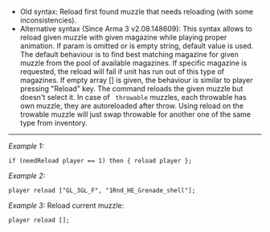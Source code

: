 * Old syntax: Reload first found muzzle that needs reloading (with some inconsistencies). 
* Alternative syntax (Since Arma 3 v2.08.148609): This syntax allows to reload given muzzle with given magazine while playing proper animation. If param is omitted or is empty string, default value is used. The default behaviour is to find best matching magazine for given muzzle from the pool of available magazines. If specific magazine is requested, the reload will fail if unit has run out of this type of magazines. If empty array [] is given, the behaviour is similar to player pressing "Reload" key. The command reloads the given muzzle but doesn't select it. In case of ` throwable` muzzles, each throwable has own muzzle, they are autoreloaded after throw. Using reload on the trowable muzzle will just swap throwable for another one of the same type from inventory.


---
*Example 1:*
```sqf
if (needReload player == 1) then { reload player };
```

*Example 2:*
```sqf
player reload ["GL_3GL_F", "1Rnd_HE_Grenade_shell"];
```

*Example 3:*
Reload current muzzle:

```sqf
player reload [];
```